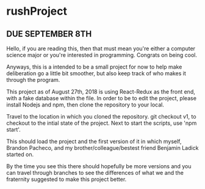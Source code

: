 # rushProject
## DUE SEPTEMBER 8TH
Hello, if you are reading this, then that must mean you're either a computer science major or you're interested in programming. Congrats on being cool. 

Anyways, this is a intended to be a small project for now to help make deliberation go a little bit smoother, but also keep track of who makes it through the program.

This project as of August 27th, 2018 is using React-Redux as the front end, with a fake database within the file. 
In order to be to edit the project, please install Nodejs and npm, then clone the repository to your local.

Travel to the location in which you cloned the repository. 
git checkout v1, to checkout to the intial state of the project. 
Next to start the scripts, use 'npm start'. 

This should load the project and the first version of it in which myself, Brandon Pacheco, and my brother/colleague/bestest friend Benjamin Ladick started on.

By the time you see this there should hopefully be more versions and you can travel through branches to see the differences of what we and the fraternity suggested to make this project better. 
